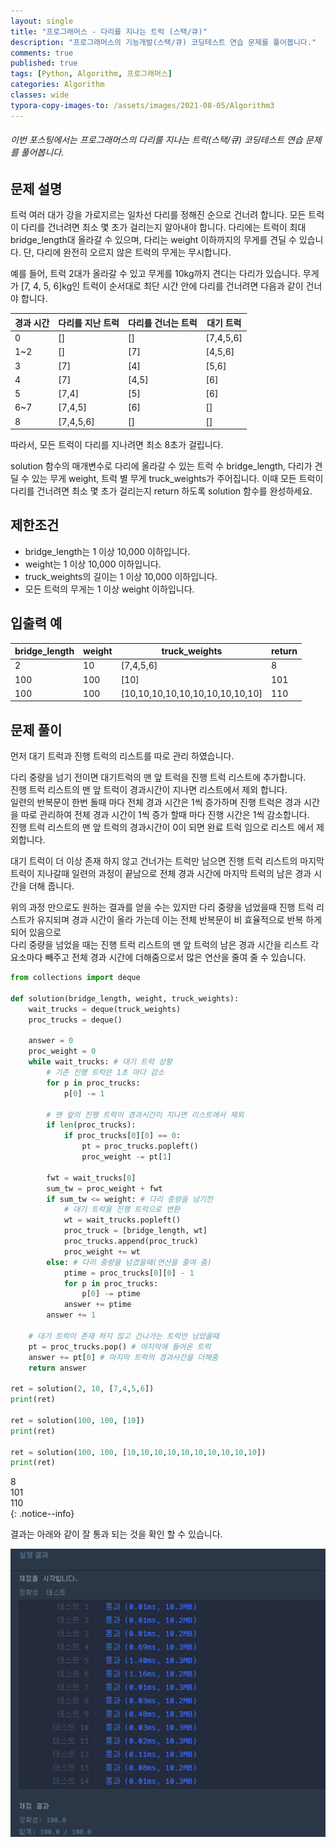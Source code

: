 ```yaml
---
layout: single
title: "프로그래머스 - 다리를 지나는 트럭 (스택/큐)"
description: "프로그래머스의 기능개발(스택/큐) 코딩테스트 연습 문제를 풀어봅니다."
comments: true
published: true
tags: [Python, Algorithm, 프로그래머스]
categories: Algorithm
classes: wide
typora-copy-images-to: /assets/images/2021-08-05/Algorithm3
---
```


###### 이번 포스팅에서는 프로그래머스의 다리를 지나는 트럭(스택/큐) 코딩테스트 연습 문제를 풀어봅니다.

## 문제 설명
트럭 여러 대가 강을 가로지르는 일차선 다리를 정해진 순으로 건너려 합니다. 모든 트럭이 다리를 건너려면 최소 몇 초가 걸리는지 알아내야 합니다. 다리에는 트럭이 최대 bridge_length대 올라갈 수 있으며, 다리는 weight 이하까지의 무게를 견딜 수 있습니다. 단, 다리에 완전히 오르지 않은 트럭의 무게는 무시합니다.<br>

예를 들어, 트럭 2대가 올라갈 수 있고 무게를 10kg까지 견디는 다리가 있습니다. 무게가 [7, 4, 5, 6]kg인 트럭이 순서대로 최단 시간 안에 다리를 건너려면 다음과 같이 건너야 합니다.<br>

<table>
    <thead>
        <tr><th>경과 시간</th><th>다리를 지난 트럭</th><th>다리를 건너는 트럭</th><th>대기 트럭</th></tr>
    </thead>
    <tbody>
        <tr><td>0</td><td>[]</td><td>[]</td><td>[7,4,5,6]</td></tr>
        <tr><td>1~2</td><td>[]</td><td>[7]</td><td>[4,5,6]</td></tr>
        <tr><td>3</td><td>[7]</td><td>[4]</td><td>[5,6]</td></tr>
        <tr><td>4</td><td>[7]</td><td>[4,5]</td><td>[6]</td></tr>
        <tr><td>5</td><td>[7,4]</td><td>[5]</td><td>[6]</td></tr>
        <tr><td>6~7</td><td>[7,4,5]</td><td>[6]</td><td>[]</td></tr>
        <tr><td>8</td><td>[7,4,5,6]</td><td>[]</td><td>[]</td></tr>
    </tbody>
</table>

따라서, 모든 트럭이 다리를 지나려면 최소 8초가 걸립니다.<br>

solution 함수의 매개변수로 다리에 올라갈 수 있는 트럭 수 bridge_length, 다리가 견딜 수 있는 무게 weight, 트럭 별 무게 truck_weights가 주어집니다. 이때 모든 트럭이 다리를 건너려면 최소 몇 초가 걸리는지 return 하도록 solution 함수를 완성하세요.<br>

## 제한조건
- bridge_length는 1 이상 10,000 이하입니다.
- weight는 1 이상 10,000 이하입니다.
- truck_weights의 길이는 1 이상 10,000 이하입니다.
- 모든 트럭의 무게는 1 이상 weight 이하입니다.

## 입출력 예
<table>
    <thead>
        <tr><th>bridge_length</th><th>weight</th><th>truck_weights</th><th>return</th></tr>
    </thead>
    <tbody>
        <tr><td>2</td><td>10</td><td>[7,4,5,6]</td><td>8</td></tr>
        <tr><td>100</td><td>100</td><td>[10]</td><td>101</td></tr>
        <tr><td>100</td><td>100</td><td>[10,10,10,10,10,10,10,10,10,10]</td><td>110</td></tr>
    </tbody>
</table>

## 문제 풀이
먼저 대기 트럭과 진행 트럭의 리스트를 따로 관리 하였습니다.<br>

다리 중량을 넘기 전이면 대기트럭의 맨 앞 트럭을 진행 트럭 리스트에 추가합니다.<br>
진행 트럭 리스트의 맨 앞 트럭이 경과시간이 지나면 리스트에서 제외 합니다.<br>
일련의 반복문이 한번 돌때 마다 전체 경과 시간은 1씩 증가하며 진행 트럭은 경과 시간을 따로 관리하여 전체 경과 시간이 1씩 증가 할때 마다 진행 시간은 1씩 감소합니다.<br>
진행 트럭 리스트의 맨 앞 트럭의 경과시간이 0이 되면 완료 트럭 임으로 리스트 에서 제외합니다.<br>

대기 트럭이 더 이상 존재 하지 않고 건너가는 트럭만 남으면 진행 트럭 리스트의 마지막 트럭이 지나갈때 일련의 과정이 끝남으로 전체 경과 시간에 마지막 트럭의 남은 경과 시간을 더해 줍니다.<br>

위의 과정 만으로도 원하는 결과를 얻을 수는 있지만 다리 중량을 넘었을때 진행 트럭 리스트가 유지되며 경과 시간이 올라 가는데 이는 전체 반복문이 비 효율적으로 반복 하게 되어 있음으로<br>
다리 중량을 넘었을 때는 진행 트럭 리스트의 맨 앞 트럭의 남은 경과 시간을 리스트 각 요소마다 빼주고 전체 경과 시간에 더해줌으로서 많은 연산을 줄여 줄 수 있습니다.<br>


```python
from collections import deque

def solution(bridge_length, weight, truck_weights):
    wait_trucks = deque(truck_weights)
    proc_trucks = deque()
    
    answer = 0
    proc_weight = 0
    while wait_trucks: # 대기 트럭 상황 
        # 기존 진행 트럭은 1초 마다 감소
        for p in proc_trucks:
            p[0] -= 1
        
        # 맨 앞의 진행 트럭이 경과시간이 지나면 리스트에서 제외
        if len(proc_trucks):
            if proc_trucks[0][0] == 0:
                pt = proc_trucks.popleft()
                proc_weight -= pt[1]
                
        fwt = wait_trucks[0]
        sum_tw = proc_weight + fwt
        if sum_tw <= weight: # 다리 중량을 넘기전
            # 대기 트럭을 진행 트럭으로 변환
            wt = wait_trucks.popleft()
            proc_truck = [bridge_length, wt]
            proc_trucks.append(proc_truck)
            proc_weight += wt
        else: # 다리 중량을 넘겼을때(연산을 줄여 줌)
            ptime = proc_trucks[0][0] - 1
            for p in proc_trucks:
                p[0] -= ptime    
            answer += ptime
        answer += 1 
    
    # 대기 트럭이 존재 하지 않고 건나가는 트럭만 남았을때
    pt = proc_trucks.pop() # 마지막에 들어온 트럭
    answer += pt[0] # 마지막 트럭의 경과사간을 더해줌
    return answer 

ret = solution(2, 10, [7,4,5,6])
print(ret)

ret = solution(100, 100, [10])
print(ret)

ret = solution(100, 100, [10,10,10,10,10,10,10,10,10,10])
print(ret)
```

8<br>
101<br>
110<br>
{: .notice--info}
    

결과는 아래와 같이 잘 통과 되는 것을 확인 할 수 있습니다.<br>
<center>
<img src="/assets/images/2021-08-05/Algorithm3/1.png" alt="1"/>
</center>
